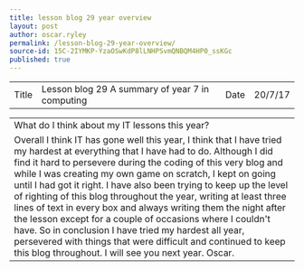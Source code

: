 ```yaml
---
title: lesson blog 29 year overview
layout: post
author: oscar.ryley
permalink: /lesson-blog-29-year-overview/
source-id: 15C-2IYMKP-YzaOSwKdP8lLNHPSvmQNBQM4HP0_ssKGc
published: true
---
```

<table>
  <tr>
    <td>Title</td>
    <td>Lesson blog 29 A summary of year 7 in computing</td>
    <td>Date</td>
    <td>20/7/17</td>
  </tr>
</table>


<table>
  <tr>
    <td>What do I think about my IT lessons this year?</td>
  </tr>
  <tr>
    <td>Overall I think IT has gone well this year, I think that I have tried my hardest at everything that I have had to do. Although I did find it hard to persevere during the coding of this very blog and while I was creating my own game on scratch, I kept on going until I had got it right. I have also been trying to keep up the level of righting of this blog throughout the year, writing at least three lines of text in every box and always writing them the night after the lesson except for a couple of occasions where I couldn't have. So in conclusion I have tried my hardest all year, persevered with things that were difficult and continued to keep this blog throughout. I will see you next year. Oscar.</td>
  </tr>
</table>


